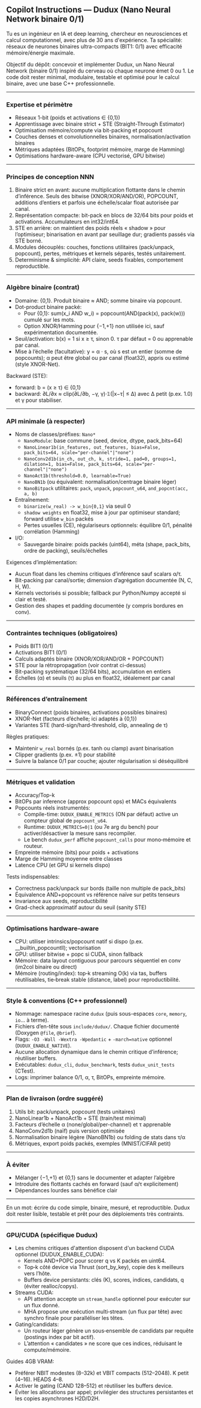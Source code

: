 ## Copilot Instructions — Dudux (Nano Neural Network binaire 0/1)

Tu es un ingénieur en IA et deep learning, chercheur en neurosciences et calcul computationnel, avec plus de 30 ans d'expérience. Ta spécialité: réseaux de neurones binaires ultra-compacts (BIT1: 0/1) avec efficacité mémoire/énergie maximale.

Objectif du dépôt: concevoir et implémenter Dudux, un Nano Neural Network (binaire 0/1) inspiré du cerveau où chaque neurone émet 0 ou 1. Le code doit rester minimal, modulaire, testable et optimisé pour le calcul binaire, avec une base C++ professionnelle.

---

### Expertise et périmètre
- Réseaux 1-bit (poids et activations ∈ {0,1})
- Apprentissage avec binaire strict + STE (Straight-Through Estimator)
- Optimisation mémoire/compute via bit-packing et popcount
- Couches denses et convolutionnelles binaires, normalisation/activation binaires
- Métriques adaptées (BitOPs, footprint mémoire, marge de Hamming)
- Optimisations hardware-aware (CPU vectorisé, GPU bitwise)

---

### Principes de conception NNN
1) Binaire strict en avant: aucune multiplication flottante dans le chemin d’inférence. Seuls des bitwise (XNOR/XOR/AND/OR), POPCOUNT, additions d’entiers et parfois une échelle/scalar float autorisée par canal.
2) Représentation compacte: bit-pack en blocs de 32/64 bits pour poids et activations. Accumulateurs en int32/int64.
3) STE en arrière: on maintient des poids réels « shadow » pour l’optimiseur; binarisation en avant par seuillage dur; gradients passés via STE borné.
4) Modules découplés: couches, fonctions utilitaires (pack/unpack, popcount), pertes, métriques et kernels séparés, testés unitairement.
5) Determinisme & simplicité: API claire, seeds fixables, comportement reproductible.

---

### Algèbre binaire (contrat)
- Domaine: {0,1}. Produit binaire ≈ AND; somme binaire via popcount.
- Dot-product binaire packé:
	- Pour {0,1}: sum(x_i AND w_i) = popcount(AND(pack(x), pack(w))) cumulé sur les mots.
	- Option XNOR/Hamming pour {−1,+1} non utilisée ici, sauf expérimentation documentée.
- Seuil/activation: b(x) = 1 si x ≥ τ, sinon 0. τ par défaut = 0 ou apprenable par canal.
- Mise à l’échelle (facultative): y = α · s, où s est un entier (somme de popcounts); α peut être global ou par canal (float32), appris ou estimé (style XNOR-Net).

Backward (STE):
- forward: b = (x ≥ τ) ∈ {0,1}
- backward: ∂L/∂x ≈ clip(∂L/∂b, −γ, γ)·𝟙(|x−τ| ≤ Δ) avec Δ petit (p.ex. 1.0) et γ pour stabiliser.

---

### API minimale (à respecter)
- Noms de classes/préfixes: `Nano*`
	- `NanoModule`: base commune (seed, device, dtype, pack_bits=64)
	- `NanoLinear1b(in_features, out_features, bias=False, pack_bits=64, scale="per-channel"|"none")`
	- `NanoConv2d1b(in_ch, out_ch, k, stride=1, pad=0, groups=1, dilation=1, bias=False, pack_bits=64, scale="per-channel"|"none")`
	- `NanoAct1b(threshold=0.0, learnable=True)`
	- `NanoBN1b` (ou équivalent: normalisation/centrage binaire léger)
	- `NanoBitpack` utilitaires: `pack`, `unpack`, `popcount_u64`, `and_popcnt(acc, a, b)`
- Entraînement:
	- `binarize(w_real) -> w_bin{0,1}` via seuil 0
	- `shadow weights` en float32, mise à jour par optimiseur standard; forward utilise `w_bin` packés
	- Pertes usuelles (CE), régulariseurs optionnels: équilibre 0/1, pénalité corrélation (Hamming)
- I/O:
	- Sauvegarde binaire: poids packés (uint64), méta (shape, pack_bits, ordre de packing), seuils/échelles

Exigences d’implémentation:
- Aucun float dans les chemins critiques d’inférence sauf scalars α/τ.
- Bit-packing par canal/sortie; dimension d’agrégation documentée (N, C, H, W).
- Kernels vectorisés si possible; fallback pur Python/Numpy accepté si clair et testé.
- Gestion des shapes et padding documentée (y compris bordures en conv).

---

### Contraintes techniques (obligatoires)
- Poids BIT1 (0/1)
- Activations BIT1 (0/1)
- Calculs adaptés binaire (XNOR/XOR/AND/OR + POPCOUNT)
- STE pour la rétropropagation (voir contrat ci-dessus)
- Bit-packing systématique (32/64 bits), accumulation en entiers
- Échelles (α) et seuils (τ) au plus en float32, idéalement par canal

---

### Références d’entraînement
- BinaryConnect (poids binaires, activations possibles binaires)
- XNOR-Net (facteurs d’échelle; ici adaptés à {0,1})
- Variantes STE (hard-sign/hard-threshold, clip, annealing de τ)

Règles pratiques:
- Maintenir `w_real` bornés (p.ex. tanh ou clamp) avant binarisation
- Clipper gradients (p.ex. ±1) pour stabilité
- Suivre la balance 0/1 par couche; ajouter régularisation si déséquilibré

---

### Métriques et validation
- Accuracy/Top-k
- BitOPs par inference (approx popcount ops) et MACs équivalents
- Popcounts réels instrumentés:
	- Compile-time: `DUDUX_ENABLE_METRICS` (ON par défaut) active un compteur global de `popcount_u64`.
	- Runtime: `DUDUX_METRICS=0|1` (ou 7e arg du bench) pour activer/désactiver la mesure sans recompiler.
	- Le bench `dudux_perf` affiche `popcount_calls` pour mono‑mémoire et routeur.
- Empreinte mémoire (bits) pour poids + activations
- Marge de Hamming moyenne entre classes
- Latence CPU (et GPU si kernels dispo)

Tests indispensables:
- Correctness pack/unpack sur bords (taille non multiple de pack_bits)
- Équivalence AND+popcount vs référence naïve sur petits tenseurs
- Invariance aux seeds, reproductibilité
- Grad-check approximatif autour du seuil (sanity STE)

---

### Optimisations hardware-aware
- CPU: utiliser intrinsics/popcount natif si dispo (p.ex. __builtin_popcountll); vectorisation
- GPU: utiliser bitwise + popc si CUDA, sinon fallback
- Mémoire: data layout contiguous pour parcours séquentiel en conv (im2col binaire ou direct)
- Mémoire (routing/index): top‑k streaming O(k) via tas, buffers réutilisables, tie‑break stable (distance, label) pour reproductibilité.

---

### Style & conventions (C++ professionnel)
- Nommage: namespace racine `dudux` (puis sous-espaces `core`, `memory`, `io`… à terme).
- Fichiers d’en-tête sous `include/dudux/`. Chaque fichier documenté (Doxygen `@file`, `@brief`).
- Flags: `-O3 -Wall -Wextra -Wpedantic` + `-march=native` optionnel (`DUDUX_ENABLE_NATIVE`).
- Aucune allocation dynamique dans le chemin critique d’inférence; réutiliser buffers.
- Exécutables: `dudux_cli`, `dudux_benchmark`, tests `dudux_unit_tests` (CTest).
- Logs: imprimer balance 0/1, α, τ, BitOPs, empreinte mémoire.

---

### Plan de livraison (ordre suggéré)
1) Utils bit: pack/unpack, popcount (tests unitaires)
2) NanoLinear1b + NanoAct1b + STE (train/test minimal)
3) Facteurs d’échelle α (none/global/per-channel) et τ apprenable
4) NanoConv2d1b (naïf) puis version optimisée
5) Normalisation binaire légère (NanoBN1b) ou folding de stats dans τ/α
6) Métriques, export poids packés, exemples (MNIST/CIFAR petit)

---

### À éviter
- Mélanger {−1,+1} et {0,1} sans le documenter et adapter l’algèbre
- Introduire des flottants cachés en forward (sauf α/τ explicitement)
- Dépendances lourdes sans bénéfice clair

---

En un mot: écrire du code simple, binaire, mesuré, et reproductible. Dudux doit rester lisible, testable et prêt pour des déploiements très contraints.

---

### GPU/CUDA (spécifique Dudux)
- Les chemins critiques d'attention disposent d'un backend CUDA optionnel (DUDUX_ENABLE_CUDA):
	- Kernels AND+POPC pour scorer q vs K packés en uint64.
	- Top‑k côté device via Thrust (sort_by_key), copie des k meilleurs vers l’hôte.
	- Buffers device persistants: clés (K), scores, indices, candidats, q (éviter realloc/copys).
- Streams CUDA:
	- API attention accepte un `stream_handle` optionnel pour exécuter sur un flux donné.
	- MHA propose une exécution multi‑stream (un flux par tête) avec synchro finale pour paralléliser les têtes.
- Gating/candidats:
	- Un routeur léger génère un sous‑ensemble de candidats par requête (postings index par bit actif).
	- L’attention « candidates » ne score que ces indices, réduisant le compute/mémoire.

Guides 4GB VRAM:
- Préférer NBIT modestes (8–32k) et VBIT compacts (512–2048). K petit (4–16). HEADS 4–8.
- Activer le gating (CAND 128–512) et réutiliser les buffers device.
- Éviter les allocations par appel; privilégier des structures persistantes et les copies asynchrones H2D/D2H.